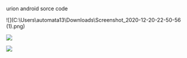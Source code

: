 urion android sorce code



![](C:\Users\automata13\Downloads\Screenshot_2020-12-20-22-50-56 (1).png)





![](C:\Users\automata13\Downloads\Screenshot_2020-12-21-16-45-13.png)





![](C:\Users\automata13\Downloads\Screenshot_2020-12-21-16-45-21.png)